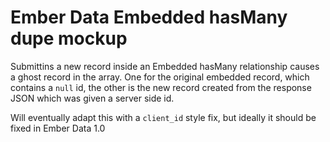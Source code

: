 # Ember Data Embedded hasMany dupe mockup

Submittins a new record inside an Embedded hasMany relationship
causes a ghost record in the array. One for the original embedded
record, which contains a `null` id, the other is the new record
created from the response JSON which was given a server side id.

Will eventually adapt this with a `client_id` style fix, but ideally
it should be fixed in Ember Data 1.0